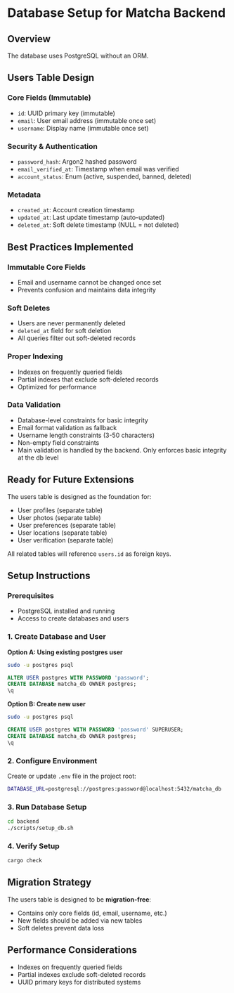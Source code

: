 # Database Setup for Matcha Backend

## Overview

The database uses PostgreSQL without an ORM.

## Users Table Design

### Core Fields (Immutable)
- `id`: UUID primary key (immutable)
- `email`: User email address (immutable once set)
- `username`: Display name (immutable once set)

### Security & Authentication
- `password_hash`: Argon2 hashed password
- `email_verified_at`: Timestamp when email was verified
- `account_status`: Enum (active, suspended, banned, deleted)

### Metadata
- `created_at`: Account creation timestamp
- `updated_at`: Last update timestamp (auto-updated)
- `deleted_at`: Soft delete timestamp (NULL = not deleted)

## Best Practices Implemented

### Immutable Core Fields
- Email and username cannot be changed once set
- Prevents confusion and maintains data integrity

### Soft Deletes
- Users are never permanently deleted
- `deleted_at` field for soft deletion
- All queries filter out soft-deleted records

### Proper Indexing
- Indexes on frequently queried fields
- Partial indexes that exclude soft-deleted records
- Optimized for performance

### Data Validation
- Database-level constraints for basic integrity
- Email format validation as fallback
- Username length constraints (3-50 characters)
- Non-empty field constraints
- Main validation is handled by the backend. Only enforces basic integrity at the db level



## Ready for Future Extensions

The users table is designed as the foundation for:
- User profiles (separate table)
- User photos (separate table)
- User preferences (separate table)
- User locations (separate table)
- User verification (separate table)

All related tables will reference `users.id` as foreign keys.

## Setup Instructions

### Prerequisites
- PostgreSQL installed and running
- Access to create databases and users

### 1. Create Database and User

**Option A: Using existing postgres user**
```bash
sudo -u postgres psql
```

```sql
ALTER USER postgres WITH PASSWORD 'password';
CREATE DATABASE matcha_db OWNER postgres;
\q
```

**Option B: Create new user**
```bash
sudo -u postgres psql
```

```sql
CREATE USER postgres WITH PASSWORD 'password' SUPERUSER;
CREATE DATABASE matcha_db OWNER postgres;
\q
```

### 2. Configure Environment

Create or update `.env` file in the project root:
```bash
DATABASE_URL=postgresql://postgres:password@localhost:5432/matcha_db
```

### 3. Run Database Setup
```bash
cd backend
./scripts/setup_db.sh
```

### 4. Verify Setup
```bash
cargo check
```

## Migration Strategy

The users table is designed to be **migration-free**:
- Contains only core fields (id, email, username, etc.)
- New fields should be added via new tables
- Soft deletes prevent data loss

## Performance Considerations

- Indexes on frequently queried fields
- Partial indexes exclude soft-deleted records
- UUID primary keys for distributed systems
